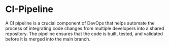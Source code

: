 # CI-Pipeline
A CI pipeline is a crucial component of DevOps that helps automate the process of integrating code changes from multiple developers into a shared repository. The pipeline ensures that the code is built, tested, and validated before it is merged into the main branch.
